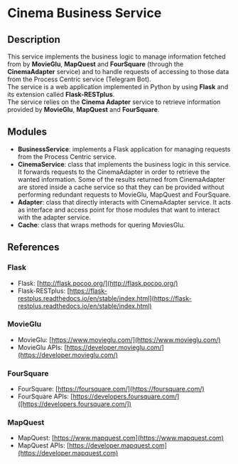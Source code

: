 # Cinema Business Service
## Description
This service implements the business logic to manage information fetched from by **MovieGlu**, **MapQuest** and **FourSquare** (through the **CinemaAdapter** service) and to handle requests of accessing to those data from the Process Centric service (Telegram Bot).  
The service is a web application implemented in Python by using **Flask** and its extension called **Flask-RESTplus**.  
The service relies on the **Cinema Adapter** service to retrieve information provided by **MovieGlu**, **MapQuest** and **FourSquare**.

## Modules
- **BusinessService**: implements a Flask application for managing requests from the Process Centric service.
- **CinemaService**: class that implements the business logic in this service. It forwards requests to the CinemaAdapter in order to retrieve the wanted information. Some of the results returned from CinemaAdapter are stored inside a cache service so that they can be provided without performing redundant requests to MovieGlu, MapQuest and FourSquare.
- **Adapter**: class that directly interacts with CinemaAdapter service. It acts as interface and access point for those modules that want to interact with the adapter service.
- **Cache**: class that wraps methods for quering MoviesGlu.

## References
### Flask
- Flask: [http://flask.pocoo.org/](http://flask.pocoo.org/)
- Flask-RESTplus: [https://flask-restplus.readthedocs.io/en/stable/index.html](https://flask-restplus.readthedocs.io/en/stable/index.html)

### MovieGlu
- MovieGlu: [https://www.movieglu.com/](https://www.movieglu.com/)
- MovieGlu APIs: [https://developer.movieglu.com/](https://developer.movieglu.com/)

### FourSquare
- FourSquare: [https://foursquare.com/](https://foursquare.com/)
- FourSquare APIs: [https://developers.foursquare.com/]([https://developers.foursquare.com/])

### MapQuest
- MapQuest: [https://www.mapquest.com](https://www.mapquest.com)
- MapQuest APIs: [https://developer.mapquest.com](https://developer.mapquest.com)

